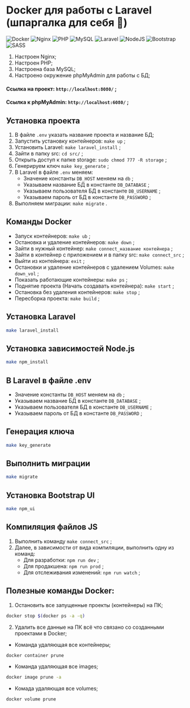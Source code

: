 # Docker для работы с Laravel (шпаргалка для себя 🙂)

![Docker](https://img.shields.io/badge/docker-%230db7ed.svg?style=for-the-badge&logo=docker&logoColor=white)
![Nginx](https://img.shields.io/badge/nginx-%23009639.svg?style=for-the-badge&logo=nginx&logoColor=white)
![PHP](https://img.shields.io/badge/php-%23777BB4.svg?style=for-the-badge&logo=php&logoColor=white)
![MySQL](https://img.shields.io/badge/mysql-%2300f.svg?style=for-the-badge&logo=mysql&logoColor=white)
![Laravel](https://img.shields.io/badge/laravel-%23FF2D20.svg?style=for-the-badge&logo=laravel&logoColor=white)
![NodeJS](https://img.shields.io/badge/node.js-6DA55F?style=for-the-badge&logo=node.js&logoColor=white)
![Bootstrap](https://img.shields.io/badge/bootstrap-%23563D7C.svg?style=for-the-badge&logo=bootstrap&logoColor=white)
![SASS](https://img.shields.io/badge/SASS-hotpink.svg?style=for-the-badge&logo=SASS&logoColor=white)

1. Настроен Nginx;
2. Настроен PHP;
3. Настроена база MySQL;
4. Настроено окружение phpMyAdmin для работы с БД;

#### Сcылка на проект: `http://localhost:8080/` ;

#### Сcылка к phpMyAdmin: `http://localhost:6080/` ;

## Установка проекта

1. В файле `.env` указать название проекта и название БД;
2. Запустить установку контейнеров: `make up` ;
3. Установить Laravel: `make laravel_install` ;
4. Зайти в папку src: `cd src/` ;
5. Открыть доступ к папке storage: `sudo chmod 777 -R storage` ;
6. Генерируем ключ `make key_generate` ;
7. В Laravel в файле `.env` меняем:
   - Значение константы `DB_HOST` меняем на `db` ;
   - Указываем название БД в константе `DB_DATABASE` ;
   - Указываем пользователя БД в константе `DB_USERNAME` ;
   - Указываем пароль от БД в константе `DB_PASSWORD` ;
8. Выполняем миграции: `make migrate` .

## Команды Docker

- Запуск контейнеров: `make ub` ;
- Остановка и удаление контейнеров: `make down` ;
- Зайти в нужный контейнер: `make connect_название контейнера` ;
- Зайти в контейнер с приложением и в папку src: `make connect_src` ;
- Выйти из контейнера: `exit` ;
- Остановки и удаление контейнеров с удалением Volumes: `make down_vol` ;
- Показать работающие контейнеры: `make ps` ;
- Поднятие проекта (Начать создавать контейнера): `make start` ;
- Остановка без удаления контейнеров: `make stop` ;
- Пересборка проекта: `make build` ;

## Установка Laravel

```bash
make laravel_install
```

## Установка зависимостей Node.js

```bash
make npm_install
```

## В Laravel в файле .env

- Значение константы `DB_HOST` меняем на `db` ;
- Указываем название БД в константе `DB_DATABASE` ;
- Указываем пользователя БД в константе `DB_USERNAME` ;
- Указываем пароль от БД в константе `DB_PASSWORD` ;

## Генерация ключа

```bash
make key_generate
```

## Выполнить миграции

```bash
make migrate
```

## Установка Bootstrap UI

```bash
make npm_ui
```

## Компиляция файлов JS

1. Выполнить команду `make connect_src` ;
2. Далее, в зависимости от вида компиляции, выполнить одну из команд:
   - Для разработки: `npm run dev` ;
   - Для продакшена: `npm run prod` ;
   - Для отслеживания изменений: `npm run watch` ;

## Полезные команды Docker:

1. Остановить все запущенные проекты (контейнеры) на ПК;

```bash
docker stop $(docker ps -a -q)
```

2. Удалить все данные на ПК всё что связано со созданными проектами в Docker;

- Команда удаляющая все контейнеры;

```bash
docker container prune
```

- Команда удаляющая все images;

```bash
docker image prune -a
```

- Комада удаляющая все volumes;

```bash
docker volume prune
```
